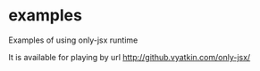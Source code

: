 # examples
Examples of using only-jsx runtime

It is available for playing by url http://github.vyatkin.com/only-jsx/
